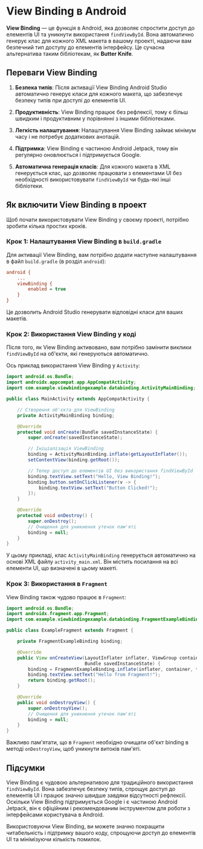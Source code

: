 # View Binding в Android

**View Binding** — це функція в Android, яка дозволяє спростити доступ до елементів UI та уникнути використання `findViewById`. Вона автоматично генерує клас для кожного XML макета в вашому проекті, надаючи вам безпечний тип доступу до елементів інтерфейсу. Це сучасна альтернатива таким бібліотекам, як **Butter Knife**.

## Переваги View Binding

1. **Безпека типів**: Після активації View Binding Android Studio автоматично генерує класи для кожного макета, що забезпечує безпеку типів при доступі до елементів UI.
   
2. **Продуктивність**: View Binding працює без рефлексії, тому є більш швидким і продуктивним у порівнянні з іншими бібліотеками.
   
3. **Легкість налаштування**: Налаштування View Binding займає мінімум часу і не потребує додаткових анотацій.

4. **Підтримка**: View Binding є частиною Android Jetpack, тому він регулярно оновлюється і підтримується Google.

5. **Автоматична генерація класів**: Для кожного макета в XML генерується клас, що дозволяє працювати з елементами UI без необхідності використовувати `findViewById` чи будь-які інші бібліотеки.

## Як включити View Binding в проект

Щоб почати використовувати View Binding у своєму проекті, потрібно зробити кілька простих кроків.

### Крок 1: Налаштування View Binding в `build.gradle`

Для активації View Binding, вам потрібно додати наступне налаштування в файл `build.gradle` (в розділ `android`):

```ini
android {
    ...
    viewBinding {
        enabled = true
    }
}
```

Це дозволить Android Studio генерувати відповідні класи для ваших макетів.

### Крок 2: Використання View Binding у коді

Після того, як View Binding активовано, вам потрібно замінити виклики `findViewById` на об'єкти, які генеруються автоматично.

Ось приклад використання View Binding у `Activity`:

```java
import android.os.Bundle;
import androidx.appcompat.app.AppCompatActivity;
import com.example.viewbindingexample.databinding.ActivityMainBinding;

public class MainActivity extends AppCompatActivity {

    // Створення об'єкта для ViewBinding
    private ActivityMainBinding binding;

    @Override
    protected void onCreate(Bundle savedInstanceState) {
        super.onCreate(savedInstanceState);

        // Ініціалізація ViewBinding
        binding = ActivityMainBinding.inflate(getLayoutInflater());
        setContentView(binding.getRoot());

        // Тепер доступ до елементів UI без використання findViewById
        binding.textView.setText("Hello, View Binding!");
        binding.button.setOnClickListener(v -> {
            binding.textView.setText("Button Clicked!");
        });
    }

    @Override
    protected void onDestroy() {
        super.onDestroy();
        // Очищення для уникнення утечок пам'яті
        binding = null;
    }
}
```

У цьому прикладі, клас `ActivityMainBinding` генерується автоматично на основі XML файлу `activity_main.xml`. Він містить посилання на всі елементи UI, що визначені в цьому макеті.

### Крок 3: Використання в `Fragment`

View Binding також чудово працює в `Fragment`:

```java
import android.os.Bundle;
import androidx.fragment.app.Fragment;
import com.example.viewbindingexample.databinding.FragmentExampleBinding;

public class ExampleFragment extends Fragment {

    private FragmentExampleBinding binding;

    @Override
    public View onCreateView(LayoutInflater inflater, ViewGroup container,
                             Bundle savedInstanceState) {
        binding = FragmentExampleBinding.inflate(inflater, container, false);
        binding.textView.setText("Hello from Fragment!");
        return binding.getRoot();
    }

    @Override
    public void onDestroyView() {
        super.onDestroyView();
        // Очищення для уникнення утечок пам'яті
        binding = null;
    }
}
```

Важливо пам'ятати, що в `Fragment` необхідно очищати об'єкт binding в методі `onDestroyView`, щоб уникнути витоків пам'яті.

## Підсумки

View Binding є чудовою альтернативою для традиційного використання `findViewById`. Вона забезпечує безпеку типів, спрощує доступ до елементів UI і працює значно швидше завдяки відсутності рефлексії. Оскільки View Binding підтримується Google і є частиною Android Jetpack, він є офіційним і рекомендованим інструментом для роботи з інтерфейсами користувача в Android. 

Використовуючи View Binding, ви можете значно покращити читабельність і підтримку вашого коду, спрощуючи доступ до елементів UI та мінімізуючи кількість помилок.

